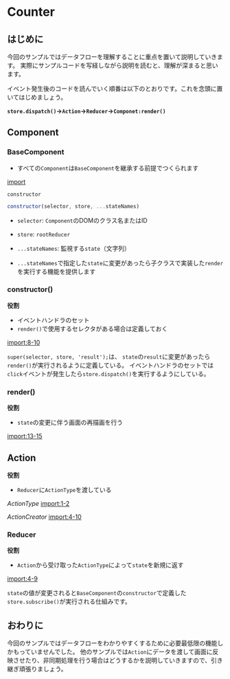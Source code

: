 # Counter

## はじめに
今回のサンプルではデータフローを理解することに重点を置いて説明していきます。
実際にサンプルコードを写経しながら説明を読むと、理解が深まると思います。

イベント発生後のコードを読んでいく順番は以下のとおりです。これを念頭に置いてはじめましょう。

**`store.dispatch()`->`Action`->`Reducer`->`Componet:render()`**

## Component

### BaseComponent
- すべての`Component`は`BaseComponent`を継承する前提でつくられます

[import](../../examples/utils/BaseComponent.js)

`constructor`
```js
constructor(selector, store, ...stateNames)
```
- `selector`: `Component`のDOMのクラス名またはID
- `store`: `rootReducer`
- `...stateNames`: 監視する`state`（文字列）

- `...stateNames`で指定した`state`に変更があったら子クラスで実装した`render`を実行する機能を提供します

### constructor()
**役割**
- イベントハンドラのセット
- `render()`で使用するセレクタがある場合は定義しておく

[import:8-10](../../examples/counter/js/components/Counter.js)

`super(selector, store, 'result');`は、 `state`の`result`に変更があったら`render()`が実行されるように定義している。
イベントハンドラのセットでは`click`イベントが発生したら`store.dispatch()`を実行するようにしている。

### render()
**役割**
- `state`の変更に伴う画面の再描画を行う

[import:13-15](../../examples/counter/js/components/Counter.js)

## Action
**役割**
- `Reducer`に`ActionType`を渡している

*ActionType*
[import:1-2](../../examples/counter/js/actions/ActionCreator.js)

*ActionCreator*
[import:4-10](../../examples/counter/js/actions/ActionCreator.js)

### Reducer
**役割**
- `Action`から受け取った`ActionType`によって`state`を新規に返す

[import:4-9](../../examples/counter/js/reducers/CounterReducer.js)

`state`の値が変更されると`BaseComponent`の`constructor`で定義した`store.subscribe()`が実行される仕組みです。

## おわりに
今回のサンプルではデータフローをわかりやすくするために必要最低限の機能しかもっていませんでした。
他のサンプルでは`Action`にデータを渡して画面に反映させたり、非同期処理を行う場合はどうするかを説明していきますので、引き継ぎ頑張りましょう。
